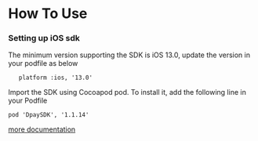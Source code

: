 # How To Use

### Setting up iOS sdk

The minimum version supporting the SDK is iOS 13.0, update the version in your podfile as below

	   platform :ios, '13.0'

Import the SDK using Cocoapod pod. To install it, add the following line in your Podfile

    pod 'DpaySDK', '1.1.14'

[more documentation](https://durianpay.id/docs/mobile/ios-native/)